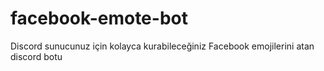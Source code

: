 # facebook-emote-bot
Discord sunucunuz için kolayca kurabileceğiniz Facebook emojilerini atan discord botu
